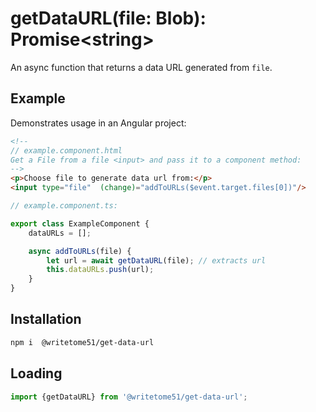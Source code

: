 # getDataURL(file: Blob): Promise&lt;string&gt;

An async function that returns a data URL generated from `file`.


## Example
Demonstrates usage in an Angular project:

```html
<!--  
// example.component.html
Get a File from a file <input> and pass it to a component method:  
-->
<p>Choose file to generate data url from:</p>
<input type="file"  (change)="addToURLs($event.target.files[0])"/>
```

```ts
// example.component.ts:

export class ExampleComponent {
    dataURLs = [];

    async addToURLs(file) {
        let url = await getDataURL(file); // extracts url
        this.dataURLs.push(url);
    }
}
```

## Installation
```bash
npm i  @writetome51/get-data-url
```

## Loading
```js
import {getDataURL} from '@writetome51/get-data-url';
```
